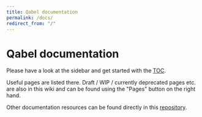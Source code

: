 ```yaml
---
title: Qabel documentation
permalink: /docs/
redirect_from: "/"
---
```

Qabel documentation
===================

Please have a look at the sidebar and get started with the [TOC](/docs/Table-of-contents/).

Useful pages are listed there. Draft / WIP / currently deprecated pages etc. are also in this wiki and can be found using the "Pages" button on the right hand.

Other documentation resources can be found directly in this [repository](https://github.com/Qabel/qabel-doc).
